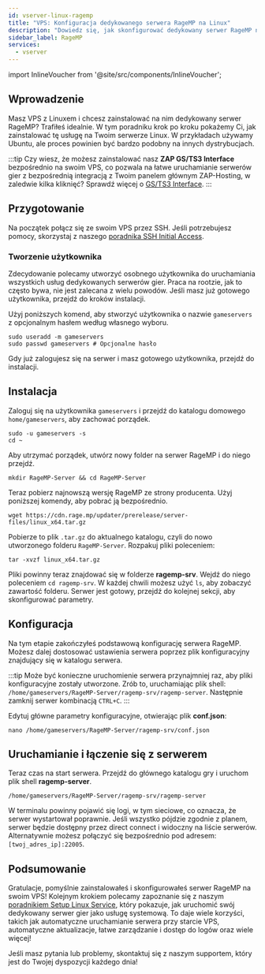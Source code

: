 ```yaml
---
id: vserver-linux-ragemp
title: "VPS: Konfiguracja dedykowanego serwera RageMP na Linux"
description: "Dowiedz się, jak skonfigurować dedykowany serwer RageMP na swoim VPS z Linuxem, aby cieszyć się płynną rozgrywką multiplayer → Sprawdź teraz"
sidebar_label: RageMP
services:
  - vserver
---
```


import InlineVoucher from '@site/src/components/InlineVoucher';

## Wprowadzenie
Masz VPS z Linuxem i chcesz zainstalować na nim dedykowany serwer RageMP? Trafiłeś idealnie. W tym poradniku krok po kroku pokażemy Ci, jak zainstalować tę usługę na Twoim serwerze Linux. W przykładach używamy Ubuntu, ale proces powinien być bardzo podobny na innych dystrybucjach.

:::tip
Czy wiesz, że możesz zainstalować nasz **ZAP GS/TS3 Interface** bezpośrednio na swoim VPS, co pozwala na łatwe uruchamianie serwerów gier z bezpośrednią integracją z Twoim panelem głównym ZAP-Hosting, w zaledwie kilka kliknięć? Sprawdź więcej o [GS/TS3 Interface](vserver-linux-gs-interface.md).
:::

<InlineVoucher />

## Przygotowanie

Na początek połącz się ze swoim VPS przez SSH. Jeśli potrzebujesz pomocy, skorzystaj z naszego [poradnika SSH Initial Access](vserver-linux-ssh.md).

### Tworzenie użytkownika

Zdecydowanie polecamy utworzyć osobnego użytkownika do uruchamiania wszystkich usług dedykowanych serwerów gier. Praca na rootzie, jak to często bywa, nie jest zalecana z wielu powodów. Jeśli masz już gotowego użytkownika, przejdź do kroków instalacji.

Użyj poniższych komend, aby stworzyć użytkownika o nazwie `gameservers` z opcjonalnym hasłem według własnego wyboru.

```
sudo useradd -m gameservers
sudo passwd gameservers # Opcjonalne hasło
```

Gdy już zalogujesz się na serwer i masz gotowego użytkownika, przejdź do instalacji.

## Instalacja

Zaloguj się na użytkownika `gameservers` i przejdź do katalogu domowego `home/gameservers`, aby zachować porządek.
```
sudo -u gameservers -s
cd ~
```

Aby utrzymać porządek, utwórz nowy folder na serwer RageMP i do niego przejdź.
```
mkdir RageMP-Server && cd RageMP-Server
```

Teraz pobierz najnowszą wersję RageMP ze strony producenta. Użyj poniższej komendy, aby pobrać ją bezpośrednio.
```
wget https://cdn.rage.mp/updater/prerelease/server-files/linux_x64.tar.gz
```

Pobierze to plik `.tar.gz` do aktualnego katalogu, czyli do nowo utworzonego folderu `RageMP-Server`. Rozpakuj pliki poleceniem:
```
tar -xvzf linux_x64.tar.gz
```

Pliki powinny teraz znajdować się w folderze **ragemp-srv**. Wejdź do niego poleceniem `cd ragemp-srv`. W każdej chwili możesz użyć `ls`, aby zobaczyć zawartość folderu. Serwer jest gotowy, przejdź do kolejnej sekcji, aby skonfigurować parametry.

## Konfiguracja

Na tym etapie zakończyłeś podstawową konfigurację serwera RageMP. Możesz dalej dostosować ustawienia serwera poprzez plik konfiguracyjny znajdujący się w katalogu serwera.

:::tip
Może być konieczne uruchomienie serwera przynajmniej raz, aby pliki konfiguracyjne zostały utworzone. Zrób to, uruchamiając plik shell: `/home/gameservers/RageMP-Server/ragemp-srv/ragemp-server`. Następnie zamknij serwer kombinacją `CTRL+C`.
:::

Edytuj główne parametry konfiguracyjne, otwierając plik **conf.json**:
```
nano /home/gameservers/RageMP-Server/ragemp-srv/conf.json
```

## Uruchamianie i łączenie się z serwerem

Teraz czas na start serwera. Przejdź do głównego katalogu gry i uruchom plik shell **ragemp-server**.
```
/home/gameservers/RageMP-Server/ragemp-srv/ragemp-server
```

W terminalu powinny pojawić się logi, w tym sieciowe, co oznacza, że serwer wystartował poprawnie. Jeśli wszystko pójdzie zgodnie z planem, serwer będzie dostępny przez direct connect i widoczny na liście serwerów. Alternatywnie możesz połączyć się bezpośrednio pod adresem: `[twoj_adres_ip]:22005`.

## Podsumowanie

Gratulacje, pomyślnie zainstalowałeś i skonfigurowałeś serwer RageMP na swoim VPS! Kolejnym krokiem polecamy zapoznanie się z naszym [poradnikiem Setup Linux Service](vserver-linux-create-gameservice.md), który pokazuje, jak uruchomić swój dedykowany serwer gier jako usługę systemową. To daje wiele korzyści, takich jak automatyczne uruchamianie serwera przy starcie VPS, automatyczne aktualizacje, łatwe zarządzanie i dostęp do logów oraz wiele więcej!

Jeśli masz pytania lub problemy, skontaktuj się z naszym supportem, który jest do Twojej dyspozycji każdego dnia!

<InlineVoucher />